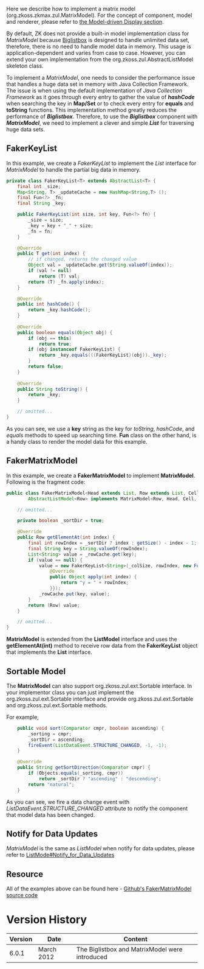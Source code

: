 

Here we describe how to implement a matrix model
(<javadoc type="interface">org.zkoss.zkmax.zul.MatrixModel</javadoc>).
For the concept of component, model and renderer, please refer to [the
Model-driven Display
section]({{site.baseurl}}/zk_dev_ref/MVC/Model/List_Model#Model-driven_Display).

By default, ZK does not provide a built-in model implementation class
for *MatrixModel* because [
Biglistbox](ZK_Component_Reference/Data/Biglistbox) is
designed to handle unlimited data set, therefore, there is no need to
handle model data in memory. This usage is application-dependent and
varies from case to case. However, you can extend your own
implementation from the
<javadoc type="interface">org.zkoss.zul.AbstractListModel</javadoc>
skeleton class.

To implement a *MatrixModel*, one needs to consider the performance
issue that handles a huge data set in memory with Java Collection
Framework. The issue is when using the default implementation of <i>Java
Collection Framework</i> as it goes through every entry to gather the
value of <b><i>hashCode</i></b> when searching the key in <b>Map/Set</b>
or to check every entry for <b>equals</b> and <b>toString</b> functions.
This implementation method greatly reduces the performance of
<i><b>Biglistbox</b></i>. Therefore, to use the <i><b>Biglistbox</b></i>
component with <b><i>MatrixModel</i></b>, we need to implement a clever
and simple <b><i>List</i></b> for traversing huge data sets.

## FakerKeyList

In this example, we create a *FakerKeyList* to implement the *List*
interface for *MatrixModel* to handle the partial big data in memory.

``` java
private class FakerKeyList<T> extends AbstractList<T> {
    final int _size;
    Map<String, T> _updateCache = new HashMap<String,T> ();
    final Fun<?> _fn;
    final String _key;

    public FakerKeyList(int size, int key, Fun<?> fn) {
        _size = size;
        _key = key + "_" + size;
        _fn = fn;
    }

    @Override
    public T get(int index) {
        // if changed, returns the changed value
        Object val = _updateCache.get(String.valueOf(index));
        if (val != null)
            return (T) val;
        return (T) _fn.apply(index);
    }

    @Override
    public int hashCode() {
        return _key.hashCode();
    }
        
    @Override
    public boolean equals(Object obj) {
        if (obj == this)
            return true;
        if (obj instanceof FakerKeyList) {
            return _key.equals(((FakerKeyList)(obj))._key);
        }
        return false;
    }
    
    @Override
    public String toString() {
        return _key;
    }

    // omitted...
}
```

As you can see, we use a **key** string as the key for <i>toString</i>,
<i>hashCode</i>, and <i>equals</i> methods to speed up searching time.
**Fun** class on the other hand, is a handy class to render the model
data for this example.

## FakerMatrixModel

In this example, we create a <b>FakerMatrixModel</b> to implement
<b>MatrixModel</b>. Following is the fragment code:

``` java
public class FakerMatrixModel<Head extends List, Row extends List, Cell, Header> extends
        AbstractListModel<Row> implements MatrixModel<Row, Head, Cell, Header>, Sortable {

    // omitted...

    private boolean _sortDir = true;

    @Override
    public Row getElementAt(int index) {
        final int rowIndex = _sortDir ? index : getSize() - index - 1; // handle the sorting
        final String key = String.valueOf(rowIndex);
        List<String> value = _rowCache.get(key);
        if (value == null) {
            value = new FakerKeyList<String>(_colSize, rowIndex, new Fun() {
                @Override
                public Object apply(int index) {
                    return "y = " + rowIndex;
                }});
            _rowCache.put(key, value);
        }
        return (Row) value;
    }

    // omitted...
}
```

<b>MatrixModel</b> is extended from the **ListModel** interface and uses
the **getElementAt(int)** method to receive row data from the
**FakerKeyList** object that implements the **List** interface.

## Sortable Model

The <b>MatrixModel</b> can also support
<javadoc type="interface">org.zkoss.zul.ext.Sortable</javadoc>
interface. In your implementor class you can just implement the
<javadoc type="interface">org.zkoss.zul.ext.Sortable</javadoc> interface
and provide
<javadoc method="sort(java.util.Comparator, boolean)">org.zkoss.zul.ext.Sortable</javadoc>
and
<javadoc method="getSortDirection(java.util.Comparator)">org.zkoss.zul.ext.Sortable</javadoc>
methods.

For example,

``` java
    public void sort(Comparator cmpr, boolean ascending) {
        _sorting = cmpr;
        _sortDir = ascending;
        fireEvent(ListDataEvent.STRUCTURE_CHANGED, -1, -1);
    }

    @Override
    public String getSortDirection(Comparator cmpr) {
        if (Objects.equals(_sorting, cmpr))
            return _sortDir ? "ascending" : "descending";
        return "natural";
    }
```

As you can see, we fire a data change event with
*ListDataEvent.STRUCTURE_CHANGED* attribute to notify the component that
model data has been changed.

## Notify for Data Updates

*MatrixModel* is the same as *ListModel* when notify for data updates,
please refer to [
ListMode#Notify_for_Data_Updates]({{site.baseurl}}/zk_dev_ref/MVC/Model/List_Model#Notify_for_Data_Updates)

## Resource

All of the examples above can be found here - [Github's FakerMatrixModel
source
code](https://github.com/zkoss/zk/blob/master/zktest/src/org/zkoss/zktest/test2/big/FakerMatrixModel.java)

# Version History

| Version | Date       | Content                                        |
|---------|------------|------------------------------------------------|
| 6.0.1   | March 2012 | The Biglistbox and MatrixModel were introduced |
